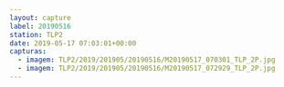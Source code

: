 ```yaml
---
layout: capture
label: 20190516
station: TLP2
date: 2019-05-17 07:03:01+00:00
capturas:
  - imagem: TLP2/2019/201905/20190516/M20190517_070301_TLP_2P.jpg
  - imagem: TLP2/2019/201905/20190516/M20190517_072929_TLP_2P.jpg
---
```

